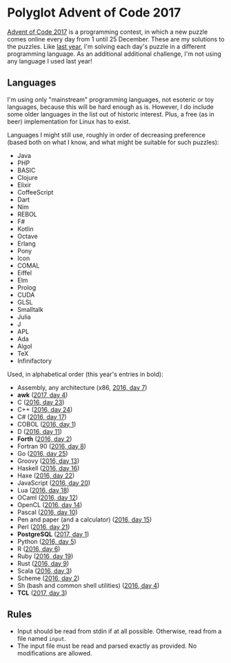 # Polyglot Advent of Code 2017

[Advent of Code 2017](http://adventofcode.com/2017) is a programming contest,
in which a new puzzle comes online every day from 1 until 25 December. These
are my solutions to the puzzles. Like
[last year](https://github.com/ttencate/aoc2016), I'm solving each day's puzzle
in a different programming language. As an additional additional challenge, I'm
not using any language I used last year!

## Languages

I'm using only "mainstream" programming languages, not esoteric or toy
languages, because this will be hard enough as is. However, I do include some
older languages in the list out of historic interest. Plus, a free (as in beer)
implementation for Linux has to exist.

Languages I might still use, roughly in order of decreasing preference (based
both on what I know, and what might be suitable for such puzzles):

* Java
* PHP
* BASIC
* Clojure
* Elixir
* CoffeeScript
* Dart
* Nim
* REBOL
* F#
* Kotlin
* Octave
* Erlang
* Pony
* Icon
* COMAL
* Eiffel
* Elm
* Prolog
* CUDA
* GLSL
* Smalltalk
* Julia
* J
* APL
* Ada
* Algol
* TeX
* Infinifactory

Used, in alphabetical order (this year's entries in bold):

* Assembly, any architecture (x86, [2016, day 7](https://github.com/ttencate/aoc2016/07_x86_assembly))
* **awk** ([2017, day 4](04_awk))
* C ([2016, day 23](https://github.com/ttencate/aoc2016/23_c))
* C++ ([2016, day 24](https://github.com/ttencate/aoc2016/24_cpp))
* C# ([2016, day 17](https://github.com/ttencate/aoc2016/17_cs))
* COBOL ([2016, day 1](https://github.com/ttencate/aoc2016/01_cobol))
* D ([2016, day 11](https://github.com/ttencate/aoc2016/11_d))
* **Forth** ([2016, day 2](02_forth))
* Fortran 90 ([2016, day 8](https://github.com/ttencate/aoc2016/08_fortran))
* Go ([2016, day 25](https://github.com/ttencate/aoc2016/25_go))
* Groovy ([2016, day 13](https://github.com/ttencate/aoc2016/13_groovy))
* Haskell ([2016, day 16](https://github.com/ttencate/aoc2016/16_haskell))
* Haxe ([2016, day 22](https://github.com/ttencate/aoc2016/22_haxe))
* JavaScript ([2016, day 20](https://github.com/ttencate/aoc2016/20_javascript))
* Lua ([2016, day 18](https://github.com/ttencate/aoc2016/18_lua))
* OCaml ([2016, day 12](https://github.com/ttencate/aoc2016/12_ocaml))
* OpenCL ([2016, day 14](https://github.com/ttencate/aoc2016/14_opencl))
* Pascal ([2016, day 10](https://github.com/ttencate/aoc2016/10_pascal))
* Pen and paper (and a calculator) ([2016, day 15](https://github.com/ttencate/aoc2016/15_pen_and_paper))
* Perl ([2016, day 21](https://github.com/ttencate/aoc2016/21_perl))
* **PostgreSQL** ([2017, day 1](01_postgresql))
* Python ([2016, day 5](https://github.com/ttencate/aoc2016/05_python))
* R ([2016, day 6](https://github.com/ttencate/aoc2016/06_r))
* Ruby ([2016, day 19](https://github.com/ttencate/aoc2016/19_ruby))
* Rust ([2016, day 9](https://github.com/ttencate/aoc2016/09_rust))
* Scala ([2016, day 3](https://github.com/ttencate/aoc2016/03_scala))
* Scheme ([2016, day 2](https://github.com/ttencate/aoc2016/02_scheme))
* Sh (bash and common shell utilities) ([2016, day 4](https://github.com/ttencate/aoc2016/04_bash))
* **TCL** ([2017, day 3](03_tcl))

## Rules

* Input should be read from stdin if at all possible. Otherwise, read from a
  file named `input`.
* The input file must be read and parsed exactly as provided. No modifications
  are allowed.
